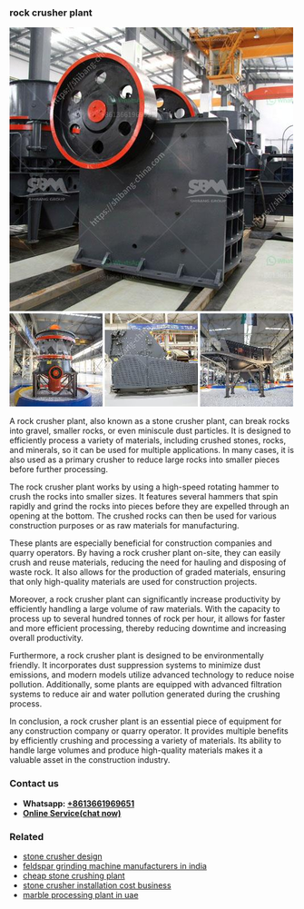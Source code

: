 <h3>rock crusher plant</h3><img src='1703042404.jpg' alt=''><p>A rock crusher plant, also known as a stone crusher plant, can break rocks into gravel, smaller rocks, or even miniscule dust particles. It is designed to efficiently process a variety of materials, including crushed stones, rocks, and minerals, so it can be used for multiple applications. In many cases, it is also used as a primary crusher to reduce large rocks into smaller pieces before further processing.</p><p>The rock crusher plant works by using a high-speed rotating hammer to crush the rocks into smaller sizes. It features several hammers that spin rapidly and grind the rocks into pieces before they are expelled through an opening at the bottom. The crushed rocks can then be used for various construction purposes or as raw materials for manufacturing.</p><p>These plants are especially beneficial for construction companies and quarry operators. By having a rock crusher plant on-site, they can easily crush and reuse materials, reducing the need for hauling and disposing of waste rock. It also allows for the production of graded materials, ensuring that only high-quality materials are used for construction projects.</p><p>Moreover, a rock crusher plant can significantly increase productivity by efficiently handling a large volume of raw materials. With the capacity to process up to several hundred tonnes of rock per hour, it allows for faster and more efficient processing, thereby reducing downtime and increasing overall productivity.</p><p>Furthermore, a rock crusher plant is designed to be environmentally friendly. It incorporates dust suppression systems to minimize dust emissions, and modern models utilize advanced technology to reduce noise pollution. Additionally, some plants are equipped with advanced filtration systems to reduce air and water pollution generated during the crushing process.</p><p>In conclusion, a rock crusher plant is an essential piece of equipment for any construction company or quarry operator. It provides multiple benefits by efficiently crushing and processing a variety of materials. Its ability to handle large volumes and produce high-quality materials makes it a valuable asset in the construction industry.</p><h3>Contact us</h3><ul><li><strong>Whatsapp:&nbsp;<a href="https://wa.me/8613661969651">+8613661969651</a></strong></li><li><a href="https://swt.shibang-china.com/?git&amp;zhl&amp;rock crusher plant"><strong>Online Service(chat now)</strong></a></li></ul><h3>Related</h3><ul><li><a href='stone crusher design.md'>stone crusher design</a></li><li><a href='feldspar grinding machine manufacturers in india.md'>feldspar grinding machine manufacturers in india</a></li><li><a href='cheap stone crushing plant.md'>cheap stone crushing plant</a></li><li><a href='stone crusher installation cost business.md'>stone crusher installation cost business</a></li><li><a href='marble processing plant in uae.md'>marble processing plant in uae</a></li></ul>